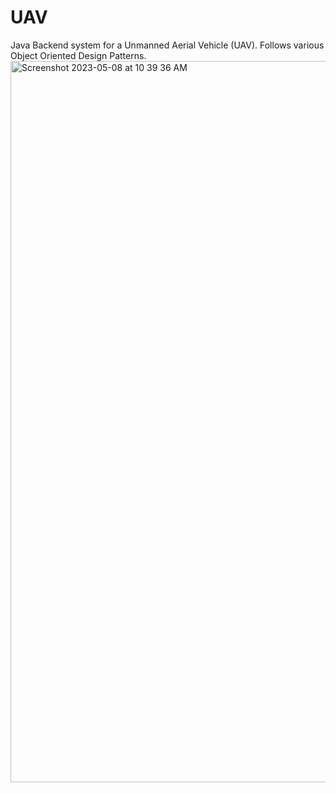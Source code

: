 # UAV

Java Backend system for a Unmanned Aerial Vehicle (UAV). Follows various Object Oriented Design Patterns. <img width="1154" alt="Screenshot 2023-05-08 at 10 39 36 AM" src="https://user-images.githubusercontent.com/40910520/236871807-94a1d6cf-31ee-4094-a170-0a6496ee69c6.png">
